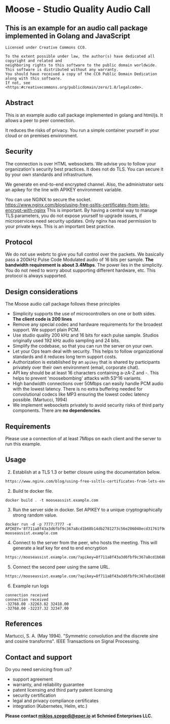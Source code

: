 # Moose - Studio Quality Audio Call
## This is an example for an audio call package implemented in Golang and JavaScript

```
Licensed under Creative Commons CC0.

To the extent possible under law, the author(s) have dedicated all copyright and related and
neighboring rights to this software to the public domain worldwide.
This software is distributed without any warranty.
You should have received a copy of the CC0 Public Domain Dedication along with this software.
If not, see <https:#creativecommons.org/publicdomain/zero/1.0/legalcode>.
```

## Abstract

This is an example audio call package implemented in golang and html/js.
It allows a peer to peer connection.


It reduces the risks of privacy.
You run a simple container yourself in your cloud or on premises environment.

## Security

The connection is over HTML websockets.
We advise you to follow your organization's security best practices.
It does not do TLS. You can secure it by your own standards and infrastructure.

We generate en end-to-end encrypted channel.
Also, the administrator sets an apikey for the line with APIKEY environment variable.

You can use NGINX to secure the socket. https://www.nginx.com/blog/using-free-ssltls-certificates-from-lets-encrypt-with-nginx
This is important. By having a central way to manage TLS parameters, you do not expose yourself to upgrade issues, if microservices need security updates. Only nginx has read permission to your private keys. This is an important best practice.

## Protocol

We do not use webrtc to give you full control over the packets. We basically pass a 200kHz Pulse Code Modulated audio of 16 bits per sample. **The bandwidth requirement is about 3.4Mbps**. The power lies in the simplicity. You do not need to worry about supporting different hardware, etc. This protocol is always supported.

## Design considerations

The Moose audio call package follows these principles
- Simplicity supports the use of microcontrollers on one or both sides. **The client code is 200 lines**
- Remove any special codec and hardware requirements for the broadest support. We support plain PCM.
- Use studio quality 200 kHz and 16 bits for each pulse sample. Studios originally used 192 kHz audio sampling and 24 bits.
- Simplify the codebase, so that you can run the server on your own.
- Let your Ops team deal with security. This helps to follow organizational standards and it reduces long term support costs.
- Authorization is established by an `apikey` that is shared by participants privately over their own environment (email, corporate chat).
- API key should be at least 16 characters containing a-zA-Z and -. This helps to prevent 'moosebombing' attacks with 53^16 variants.
- High bandwidth connections over 50Mbps can easily handle PCM audio with the lowest latency. There is no extra buffering needed for convolutional codecs like MP3 ensuring the lowest codec latency possible. (Martucci, 1994)
- We implement websockets privately to avoid security risks of third party components. There are **no dependencies**.

## Requirements

Please use a connection of at least 7Mbps on each client and the server to run this example.

## Usage

2. Establish at a TLS 1.3 or better closure using the documentation below.

```dockerfile
https://www.nginx.com/blog/using-free-ssltls-certificates-from-lets-encrypt-with-nginx
```

2. Build te docker file.
```
docker build . -t mooseassist.example.com
```


3. Run the server side in docker. Set APIKEY to a unique cryptographically strong random value.

```
docker run -d -p 7777:7777 -e APIKEY='8f711a8f43a3d6fbf9c367a8cd1b68b14db2781273c56e206040ecd31761f9d3' mooseassist.example.com
```

4. Connect to the server from the peer, who hosts the meeting. This will generate a leaf key for end to end encryption

```dockerfile
https://mooseassist.example.com/?apikey=8f711a8f43a3d6fbf9c367a8cd1b68b14db2781273c56e206040ecd31761f9d3#generate_leaf
```

5. Connect the second peer using the same URL.

```dockerfile
https://mooseassist.example.com/?apikey=8f711a8f43a3d6fbf9c367a8cd1b68b14db2781273c56e206040ecd31761f9d3#leaf_sywICvC1tnE7D5IOdPahv0NzQC-C3mpNLhluhEEW0vA
```

6. Example run logs

```
connection received
connection received
-32768.00 -32263.82 32418.00
-32768.00 -32237.32 32347.00
```

## References

Martucci, S. A. (May 1994). "Symmetric convolution and the discrete sine and cosine transforms". IEEE Transactions on Signal Processing.

## Contact and support

Do you need servicing from us?

- support agreement
- warranty, and reliability guarantee
- patent licensing and third party patent licensing
- security certification
- legal and privacy compliance certificates
- integration (Kubernetes, Helm, etc.)

**Please contact miklos.szegedi@eper.io at Schmied Enterprises LLC.**
